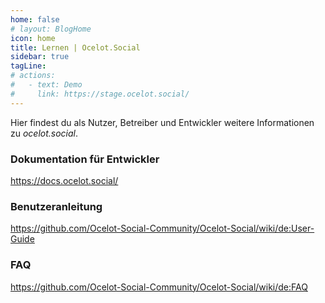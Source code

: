 ```yaml
---
home: false
# layout: BlogHome
icon: home
title: Lernen | Ocelot.Social
sidebar: true
tagLine: 
# actions:
#   - text: Demo
#     link: https://stage.ocelot.social/
---
```

<!-- ## XXX -->

Hier findest du als Nutzer, Betreiber und Entwickler weitere Informationen zu *ocelot.social*.

### Dokumentation für Entwickler

<https://docs.ocelot.social/>

### Benutzeranleitung

<https://github.com/Ocelot-Social-Community/Ocelot-Social/wiki/de:User-Guide>

### FAQ

<https://github.com/Ocelot-Social-Community/Ocelot-Social/wiki/de:FAQ>
